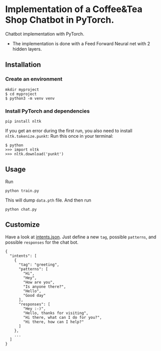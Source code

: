 # Implementation of a Coffee&Tea Shop Chatbot in PyTorch.  
Chatbot implementation with PyTorch. 
- The implementation is done with a Feed Forward Neural net with 2 hidden layers.


## Installation

### Create an environment

```console
mkdir myproject
$ cd myproject
$ python3 -m venv venv
```


### Install PyTorch and dependencies

 ```console
pip install nltk
 ```

If you get an error during the first run, you also need to install `nltk.tokenize.punkt`:
Run this once in your terminal:
 ```console
$ python
>>> import nltk
>>> nltk.download('punkt')
```

## Usage
Run
```console
python train.py
```
This will dump `data.pth` file. And then run
```console
python chat.py
```
## Customize
Have a look at [intents.json](intents.json). Just define a new `tag`, possible `patterns`, and possible `responses` for the chat bot. 
```console
{
  "intents": [
    {
      "tag": "greeting",
      "patterns": [
        "Hi",
        "Hey",
        "How are you",
        "Is anyone there?",
        "Hello",
        "Good day"
      ],
      "responses": [
        "Hey :-)",
        "Hello, thanks for visiting",
        "Hi there, what can I do for you?",
        "Hi there, how can I help?"
      ]
    },
    ...
  ]
}
```
